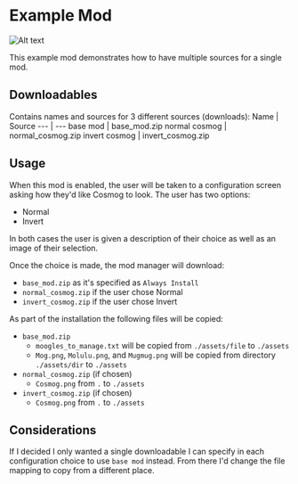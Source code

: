 # Example Mod

![Alt text](https://github.com/KiameV/moogle-mod-manager/blob/main/example/preview.png?raw=true)

This example mod demonstrates how to have multiple sources for a single mod. 

## Downloadables
Contains names and sources for 3 different sources (downloads):
Name | Source
--- | ---
base mod | base_mod.zip
normal cosmog | normal_cosmog.zip
invert cosmog | invert_cosmog.zip

## Usage
When this mod is enabled, the user will be taken to a configuration screen asking how they'd like Cosmog to look. 
The user has two options:
- Normal
- Invert

In both cases the user is given a description of their choice as well as an image of their selection.

Once the choice is made, the mod manager will download:
- `base_mod.zip` as it's specified as `Always Install`
- `normal_cosmog.zip` if the user chose Normal
- `invert_cosmog.zip` if the user chose Invert

As part of the installation the following files will be copied:
- `base_mod.zip`
  - `moogles_to_manage.txt` will be copied from `./assets/file` to `./assets`
  - `Mog.png`, `Molulu.png`, and `Mugmug.png` will be copied from directory `./assets/dir` to `./assets`
- `normal_cosmog.zip` (if chosen)
  - `Cosmog.png` from `.` to `./assets`
- `invert_cosmog.zip` (if chosen)
  - `Cosmog.png` from `.` to `./assets`

## Considerations
If I decided I only wanted a single downloadable I can specify in each configuration choice to use 
`base mod` instead. From there I'd change the file mapping to copy from a different place.
